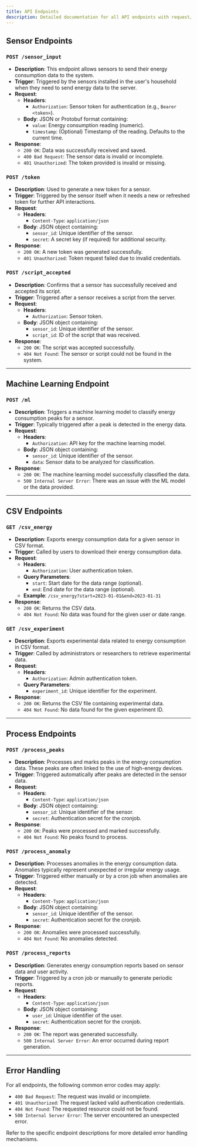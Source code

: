 ```yaml
---
title: API Endpoints
description: Detailed documentation for all API endpoints with request/response structures and error handling.
---
```


## Sensor Endpoints

### `POST /sensor_input`
- **Description**: This endpoint allows sensors to send their energy consumption data to the system.
- **Trigger**: Triggered by the sensors installed in the user's household when they need to send energy data to the server.
- **Request**:
  - **Headers**:
    - `Authorization`: Sensor token for authentication (e.g., `Bearer <token>`).
  - **Body**: JSON or Protobuf format containing:
    - `value`: Energy consumption reading (numeric).
    - `timestamp`: (Optional) Timestamp of the reading. Defaults to the current time.
- **Response**:
  - `200 OK`: Data was successfully received and saved.
  - `400 Bad Request`: The sensor data is invalid or incomplete.
  - `401 Unauthorized`: The token provided is invalid or missing.

### `POST /token`
- **Description**: Used to generate a new token for a sensor.
- **Trigger**: Triggered by the sensor itself when it needs a new or refreshed token for further API interactions.
- **Request**:
  - **Headers**:
    - `Content-Type`: `application/json`
  - **Body**: JSON object containing:
    - `sensor_id`: Unique identifier of the sensor.
    - `secret`: A secret key (if required) for additional security.
- **Response**:
  - `200 OK`: A new token was generated successfully.
  - `401 Unauthorized`: Token request failed due to invalid credentials.

### `POST /script_accepted`
- **Description**: Confirms that a sensor has successfully received and accepted its script.
- **Trigger**: Triggered after a sensor receives a script from the server.
- **Request**:
  - **Headers**:
    - `Authorization`: Sensor token.
  - **Body**: JSON object containing:
    - `sensor_id`: Unique identifier of the sensor.
    - `script_id`: ID of the script that was received.
- **Response**:
  - `200 OK`: The script was accepted successfully.
  - `404 Not Found`: The sensor or script could not be found in the system.

---

## Machine Learning Endpoint

### `POST /ml`
- **Description**: Triggers a machine learning model to classify energy consumption peaks for a sensor.
- **Trigger**: Typically triggered after a peak is detected in the energy data.
- **Request**:
  - **Headers**:
    - `Authorization`: API key for the machine learning model.
  - **Body**: JSON object containing:
    - `sensor_id`: Unique identifier of the sensor.
    - `data`: Sensor data to be analyzed for classification.
- **Response**:
  - `200 OK`: The machine learning model successfully classified the data.
  - `500 Internal Server Error`: There was an issue with the ML model or the data provided.

---

## CSV Endpoints

### `GET /csv_energy`
- **Description**: Exports energy consumption data for a given sensor in CSV format.
- **Trigger**: Called by users to download their energy consumption data.
- **Request**:
  - **Headers**:
    - `Authorization`: User authentication token.
  - **Query Parameters**:
    - `start`: Start date for the data range (optional).
    - `end`: End date for the data range (optional).
  - **Example**: `/csv_energy?start=2023-01-01&end=2023-01-31`
- **Response**:
  - `200 OK`: Returns the CSV data.
  - `404 Not Found`: No data was found for the given user or date range.

### `GET /csv_experiment`
- **Description**: Exports experimental data related to energy consumption in CSV format.
- **Trigger**: Called by administrators or researchers to retrieve experimental data.
- **Request**:
  - **Headers**:
    - `Authorization`: Admin authentication token.
  - **Query Parameters**:
    - `experiment_id`: Unique identifier for the experiment.
- **Response**:
  - `200 OK`: Returns the CSV file containing experimental data.
  - `404 Not Found`: No data found for the given experiment ID.

---

## Process Endpoints

### `POST /process_peaks`
- **Description**: Processes and marks peaks in the energy consumption data. These peaks are often linked to the use of high-energy devices.
- **Trigger**: Triggered automatically after peaks are detected in the sensor data.
- **Request**:
  - **Headers**:
    - `Content-Type`: `application/json`
  - **Body**: JSON object containing:
    - `sensor_id`: Unique identifier of the sensor.
    - `secret`: Authentication secret for the cronjob.
- **Response**:
  - `200 OK`: Peaks were processed and marked successfully.
  - `404 Not Found`: No peaks found to process.

### `POST /process_anomaly`
- **Description**: Processes anomalies in the energy consumption data. Anomalies typically represent unexpected or irregular energy usage.
- **Trigger**: Triggered either manually or by a cron job when anomalies are detected.
- **Request**:
  - **Headers**:
    - `Content-Type`: `application/json`
  - **Body**: JSON object containing:
    - `sensor_id`: Unique identifier of the sensor.
    - `secret`: Authentication secret for the cronjob.
- **Response**:
  - `200 OK`: Anomalies were processed successfully.
  - `404 Not Found`: No anomalies detected.

### `POST /process_reports`
- **Description**: Generates energy consumption reports based on sensor data and user activity.
- **Trigger**: Triggered by a cron job or manually to generate periodic reports.
- **Request**:
  - **Headers**:
    - `Content-Type`: `application/json`
  - **Body**: JSON object containing:
    - `user_id`: Unique identifier of the user.
    - `secret`: Authentication secret for the cronjob.
- **Response**:
  - `200 OK`: The report was generated successfully.
  - `500 Internal Server Error`: An error occurred during report generation.

---

## Error Handling

For all endpoints, the following common error codes may apply:

- `400 Bad Request`: The request was invalid or incomplete.
- `401 Unauthorized`: The request lacked valid authentication credentials.
- `404 Not Found`: The requested resource could not be found.
- `500 Internal Server Error`: The server encountered an unexpected error.

Refer to the specific endpoint descriptions for more detailed error handling mechanisms.